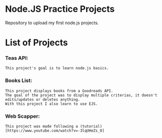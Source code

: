 # Node.JS Practice Projects
Repository to upload my first node.js projects. 

# List of Projects
### Teas API:
    This project's goal is to learn node.js basics.
### Books List: 
    This project displays books from a Goodreads API. 
    The goal of the project was to display multiple criterias, it doesn't edits/updates or deletes anything.
    With this project I also learn to use EJS.
### Web Scapper:
    This project was made following a (tutorial)[https://www.youtube.com/watch?v=-3lqUHeZs_0]
